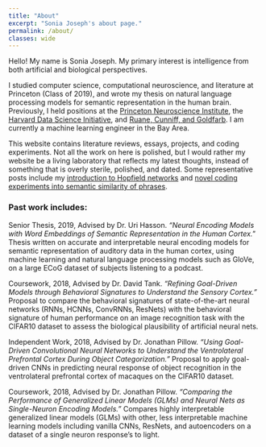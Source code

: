 ```yaml
---
title: "About"
excerpt: "Sonia Joseph's about page."
permalink: /about/
classes: wide
---
```


Hello! My name is Sonia Joseph. My primary interest is intelligence from both artificial and biological perspectives. 

I studied computer science, computational neuroscience, and literature at Princeton (Class of 2019), and wrote my thesis on natural language processing models for semantic representation in the human brain. Previously, I held positions at the [Princeton Neuroscience Institute](https://pni.princeton.edu/), the [Harvard Data Science Initiative](https://datascience.harvard.edu/), and [Ruane, Cunniff, and Goldfarb](https://en.wikipedia.org/wiki/Ruane,_Cunniff_%26_Goldfarb). I am currently a machine learning engineer in the Bay Area.

This website contains literature reviews, essays, projects, and coding experiments. Not all the work on here is polished, but I would rather my website be a living laboratory that reflects my latest thoughts, instead of something that is overly sterile, polished, and dated. Some representative posts include my [introduction to Hopfield networks](https://soniajoseph.github.io/computational%20neuroscience/neural-dynamics-primer/) and [novel coding experiments into semantic similarity of phrases](https://soniajoseph.github.io/machine%20learning/semantic-similarity-search-phrases/).

### Past work includes:

Senior Thesis, 2019, Advised by Dr. Uri Hasson. *“Neural Encoding Models with Word Embeddings of Semantic Representation in the Human Cortex."* Thesis written on accurate and interpretable neural encoding models for semantic representation of auditory data in the human cortex, using machine learning and natural language processing models such as GloVe, on a large ECoG dataset of subjects listening to a podcast.

Coursework, 2018, Advised by Dr. David Tank. *“Refining Goal-Driven Models through Behavioral Signatures to Understand the Sensory Cortex.”* Proposal to compare the behavioral signatures of state-of-the-art neural networks (RNNs, HCNNs, ConvRNNs, ResNets) with the behavioral signature of human performance on an image recognition task with the CIFAR10 dataset to assess the biological plausibility of artificial neural nets.

Independent Work, 2018, Advised by Dr. Jonathan Pillow. *“Using Goal-Driven Convolutional Neural Networks to Understand the Ventrolateral Prefrontal Cortex During Object Categorization.”* Proposal to apply goal-driven CNNs in predicting neural response of object recognition in the ventrolateral prefrontal cortex of macaques on the CIFAR10 dataset.

Coursework, 2018, Advised by Dr. Jonathan Pillow. *“Comparing the Performance of Generalized Linear Models (GLMs) and Neural Nets as Single-Neuron Encoding Models.”* Compares highly interpretable generalized linear models (GLMs) with other, less interpretable machine learning models including vanilla CNNs, ResNets, and autoencoders on a dataset of a single neuron response’s to light.


